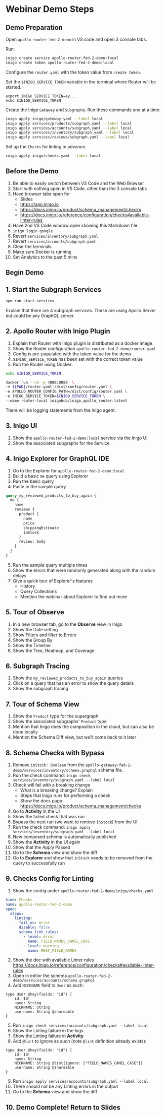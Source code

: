 # Webinar Demo Steps

## Demo Preparation

Open `apollo-router-fed-2-demo` in VS code and open 3 console tabs.

Run:
```sh
inigo create service apollo-router-fed-2-demo:local
inigo create token apollo-router-fed-2-demo:local
```

Configure the `router.yaml` with the token value from `create token`.

Set the `$INIGO_SERVICE_TOKEN` variable in the terminal where Router will be started.

```
export INIGO_SERVICE_TOKEN=ey...
echo $INIGO_SERVICE_TOKEN
```

Create the Inigo `Gateway` and `Subgraph`s. Run these commands one at a time:

```sh
inigo apply inigo/gateway.yaml --label local
inigo apply services/products/subgraph.yaml --label local
inigo apply services/accounts/subgraph.yaml --label local
inigo apply services/inventory/subgraph.yaml --label local
inigo apply services/reviews/subgraph.yaml --label local
```

Set up the `Checks` for linting in advance.

```sh
inigo apply inigo/checks.yaml --label local
```

## Before the Demo

1. Be able to easily switch between VS Code and the Web Browser
2. Start with nothing open in VS Code, other than the 3 console tabs
3. Have browser tabs open for
    * Slides
    * https://app.inigo.io
    * https://docs.inigo.io/product/schema_management/checks
    * https://docs.inigo.io/reference/configuration/checks#available-linter-rules
4. Have 2nd VS Code window open showing this Markdown file
5. `inigo login google`
6. Revert `services/inventory/subgraph.yaml`
7. Revert `services/accounts/subgraph.yaml`
8. Clear the terminals
9. Make sure Docker is running
10. Set Analytics to the past 5 mins

## Begin Demo

## 1. Start the Subgraph Services

```sh
npm run start-services
```

Explain that there are 4 subgraph services. These are using Apollo Server but could be any GraphQL server.

## 2. Apollo Router with Inigo Plugin

1. Explain that Router with Inigo plugin is distributed as a docker image.
2. Show the Router configuration `apollo-router-fed-2-demo/router.yaml`
3. Config is pre-populated with the token value for the demo
4. `$INIGO_SERVICE_TOKEN` has been set with the correct token value
5. Run the Router using Docker:

```sh
echo $INIGO_SERVICE_TOKEN

docker run --rm -p 4000:8080  \
-v ${PWD}/router.yaml:/dist/config/router.yaml \
-e APOLLO_ROUTER_CONFIG_PATH=/dist/config/router.yaml \
-e INIGO_SERVICE_TOKEN=$INIGO_SERVICE_TOKEN \
--name router-local inigohub/inigo_apollo_router:latest
```

There will be logging statements from the Inigo agent.

## 3. Inigo UI

1. Show the `apollo-router-fed-2-demo:local` service via the Inigo UI
2. Show the associated subgraphs for the Service

## 4. Inigo Explorer for GraphQL IDE

1. Go to the Explorer for `apollo-router-fed-2-demo:local`
2. Build a basic `me` query using Explorer
3. Run the basic query
4. Paste in the sample query

```graphql
query my_reviewed_products_to_buy_again {
  me {
    name
    reviews {
      product {
        name
        price
        shippingEstimate
        inStock
      }
      review: body
    }
  }
}
```

5. Run the sample query multiple times
6. Show the errors that were randomly generated along with the random delays
7. Give a quick tour of Explorer's features
    * History
    * Query Collections
    * Mention the webinar about Explorer to find out more

## 5. Tour of Observe

1. In a new browser tab, go to the **Observe** view in Inigo
2. Show the Date setting
3. Show Filters and filter to Errors
4. Show the Group By
5. Show the Timeline
6. Show the Tree, Heatmap, and Coverage

## 6. Subgraph Tracing

1. Show the `my_reviewed_products_to_buy_again` queries
2. Click on a query that has an error to show the query details
3. Show the subgraph tracing

## 7. Tour of Schema View 

1. Show the `Product` type for the supergraph
2. Show the associated subgraphs' `Product` type
3. Mention that Inigo does the composition in the cloud, but can also be done locally
3. Mention the Schema Diff view, but we'll come back to it later

## 8. Schema Checks with Bypass

1. Remove `inStock: Boolean` from the `apollo-gateway-fed-2-demo/services/inventory/schema.graphql` schema file.
2. Run the check command: `inigo check services/inventory/subgraph.yaml --label local`
3. Check will fail with a breaking change
    * What is a breaking change? Explain
    * Steps that Inigo runs for performing a check
    * Show the docs page https://docs.inigo.io/product/schema_management/checks
4. Go to **Activity** in the UI
5. Show the failed check that was run
6. Bypass the next run (we want to remove `inStock`) from the UI
7. Run the check command: `inigo apply services/inventory/subgraph.yaml --label local`
8. New composed schema is automatically published
9. Show the **Activity** in the UI again
10. Show that the Apply Passed
11. Go to the **Schema** view and show the diff
12. Go to **Explorer** and show that `inStock` needs to be removed from the query to successfully run

## 9. Checks Config for Linting 

1. Show the config under `apollo-router-fed-2-demo/inigo/checks.yaml`

```yaml
kind: Checks
name: apollo-router-fed-2-demo
spec:
  steps:
    linting:
      fail_on: error
      disable: false
      schema_lint_rules:
        - level: error
          name: FIELD_NAMES_CAMEL_CASE
        - level: warning
          name: REST_FIELD_NAMES
```

2. Show the doc with available Linter rules https://docs.inigo.io/reference/configuration/checks#available-linter-rules
3. Open in editor the schema `apollo-router-fed-2-demo/services/accounts/schema.graphql`
4. Add `NICKNAME` field to `User` as such:

```gql
type User @key(fields: "id") {
    id: ID!
    name: String
    NICKNAME: String
    username: String @shareable
}
```
5. Run `inigo check services/accounts/subgraph.yaml --label local`
6. Show the Linting failure in the logs
7. Show the Linting failure in **Activity**
8. Add `@lint` to ignore as such (note `@lint` definition already exists):

```gql
type User @key(fields: "id") {
    id: ID!
    name: String
    NICKNAME: String @lint(ignore: ["FIELD_NAMES_CAMEL_CASE"])
    username: String @shareable
}
```

9. Run `inigo apply services/accounts/subgraph.yaml --label local`
10. There should not be any Linting errors in the output
11. Go to the **Schema** view and show the diff

## 10. Demo Complete! Return to Slides


